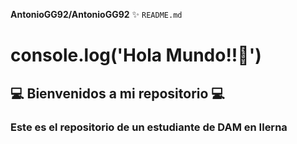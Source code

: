 


**AntonioGG92/AntonioGG92** ✨  `README.md`


# console.log('Hola Mundo!!👋')  


## 💻 Bienvenidos a mi repositorio 💻


### Este es el repositorio de un estudiante de DAM en Ilerna
